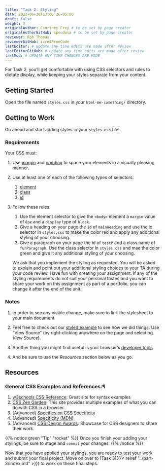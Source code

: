 ```yaml
---
title: "Task 2: Styling"
date: 2023-06-28T13:06:26-05:00
draft: false
weight: 3
originalAuthor: Courtney Frey # to be set by page creator
originalAuthorGitHub: speudusa # to be set by page creator
reviewer: Rob Thomas
reviewerGitHub: icre8FreeCode
lastEditor: # update any time edits are made after review
lastEditorGitHub: # update any time edits are made after review
lastMod: # UPDATE ANY TIME CHANGES ARE MADE
---
```


For Task 2, you’ll get comfortable with using CSS selectors and rules to dictate display, while keeping your styles separate from your content.

## Getting Started
Open the file named `styles.css` in your `html-me-something/` directory.

## Getting to Work
Go ahead and start adding styles in your `styles.css` file!

### Requirements

Your CSS must:

1.  Use [margin](https://www.w3schools.com/css/css_margin.asp) and [padding](https://www.w3schools.com/css/css_padding.asp) to space your elements in a visually pleasing manner.

1. Use at least one of each of the following types of selectors:
   1. [element](https://www.w3schools.com/cssref/sel_element.php)
   1. [class](https://www.w3schools.com/cssref/sel_class.php)
   1. [id](https://www.w3schools.com/cssref/sel_id.php)

1. Follow these rules:

   1. Use the element selector to give the `<body>` element a `margin` value of `8px` and a `display` type of `block`.
   1. Give a heading on your page the `id` of `mainHeading` and use the id selector in `styles.css` to make the color red and apply any additional styling of your choosing.
   1. Give a paragraph on your page the id of `testP` and a class name of `funParagraph`. Use the class selector in `styles.css` and mae the color green and give it any additional styling of your choosing.  

   We ask that you implement the styling as requested. You will be asked to explain and point out your additional styling choices to your TA during your code review.  Have fun with creating your assignment. If any of the styling requirements do not suit your personal tastes and you want to share your work on this assignment as part of a portfolio, you can change it after the end of the unit.

### Notes
   1. In order to see any visible change, make sure to link the stylesheet to your main document.
   1. Feel free to check out our [styled example](https://education.launchcode.org/html-me-something/submissions/chrisbay/index.html) to see how we did things. Use “View Source” (by right-clicking anywhere on the page and selecting _View Source_).
   1. Another thing you might find useful is your browser’s [developer tools](https://developer.mozilla.org/en-US/docs/Learn/Common_questions/Tools_and_setup/What_are_browser_developer_tools).

   1. And be sure to use the _Resources_ section below as you go.

## Resources

### General CSS Examples and References:¶
1. [w3schools CSS Reference](https://www.w3schools.com/css/default.asp): Great site for syntax examples
1. [CSS Zen Garden](http://www.csszengarden.com/): This site provides multiple examples of what you can do with CSS in a browser.
1. (Advanced) [Specifics on CSS Specificity](https://css-tricks.com/specifics-on-css-specificity/)
1. (Advanced) [Specificity (MDN)](https://developer.mozilla.org/en-US/docs/Web/CSS/Specificity)
1. (Advanced) [CSS Design Awards](https://www.cssdesignawards.com/): Showcase for CSS designers to share their work.

{{% notice green "Tip" "rocket" %}} 
 Once you finish your adding your stylings, be sure to stage and `commit` your changes.
{{% /notice %}}

Now that you have applied your stylings, you are ready to test your work and submit your final project.  Move on over to [Task 3]({{< relref "../part-3/index.md" >}}) to work on these final steps.
